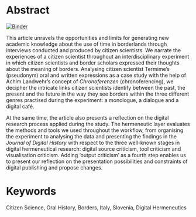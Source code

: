 # Abstract

[![Binder](https://mybinder.org/badge_logo.svg)](https://mybinder.org/v2/gh/jdh-observer/6ig87tC5GKjQ/main?filepath=chronoreferencing-italian-slovenian-borderlands-anonymous.ipynb)


This article unravels the opportunities and limits for generating new academic knowledge about the use of time in borderlands through interviews conducted and produced by citizen scientists. We narrate the experiences of a citizen scientist throughout an interdisciplinary experiment in which citizen scientists and border scholars expressed their thoughts about the meaning of borders. Analysing citizen scientist Termime’s (pseudonym) oral and written expressions as a case study with the help of Achim Landwehr’s concept of *Chronoferenzen* (chronoferencing), we decipher the intricate links citizen scientists identify between the past, the present and the future in the way they see borders within the three different genres practised during the experiment: a monologue, a dialogue and a digital café. 

At the same time, the article also presents a reflection on the digital research process applied during the study. The hermeneutic layer evaluates the methods and tools we used throughout the workflow, from organising the experiment to analysing the data and presenting the findings in the *Journal of Digital History* with respect to the three well-known stages in digital hermeneutical research: digital source criticism, tool criticism and visualisation criticism. Adding ‘output criticism’ as a fourth step enables us to present our reflection on the presentation possibilities and constraints of digital publishing and propose changes.

# Keywords
Citizen Science, Oral History, Borders, Italy, Slovenia, Digital Hermeneutics
